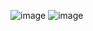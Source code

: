 ![image](https://github.com/karkir0003/ML-Specialization-Coursera/assets/54720987/225bccc1-f5fe-4804-b72c-48ffea48609c)
![image](https://github.com/karkir0003/ML-Specialization-Coursera/assets/54720987/724f054e-7209-4d76-9905-2c7f88dc94bb)
